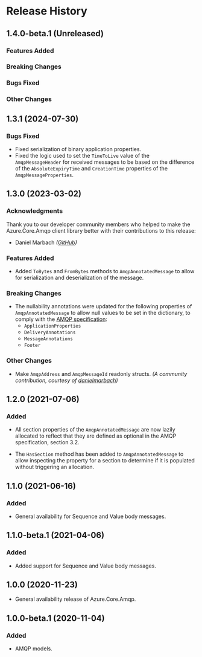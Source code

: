# Release History

## 1.4.0-beta.1 (Unreleased)

### Features Added

### Breaking Changes

### Bugs Fixed

### Other Changes

## 1.3.1 (2024-07-30)

### Bugs Fixed

- Fixed serialization of binary application properties.
- Fixed the logic used to set the `TimeToLive` value of the `AmqpMessageHeader` for received messages to be based on the difference of the `AbsoluteExpiryTime` and `CreationTime` properties of the `AmqpMessageProperties`.

## 1.3.0 (2023-03-02)

### Acknowledgments
Thank you to our developer community members who helped to make the Azure.Core.Amqp client library better with their contributions to this release:

- Daniel Marbach  _([GitHub](https://github.com/danielmarbach))_

### Features Added
- Added `ToBytes` and `FromBytes` methods to `AmqpAnnotatedMessage` to allow for serialization and deserialization of the message.

### Breaking Changes

- The nullability annotations were updated for the following properties of `AmqpAnnotatedMessage` to allow null values to be set in the dictionary, to comply with the [AMQP specification](https://docs.oasis-open.org/amqp/core/v1.0/os/amqp-core-messaging-v1.0-os.html#section-message-format):
  - `ApplicationProperties`
  - `DeliveryAnnotations`
  - `MessageAnnotations`
  - `Footer`

### Other Changes

- Make `AmqpAddress` and `AmqpMessageId` readonly structs. _(A community contribution, courtesy of [danielmarbach](https://github.com/danielmarbach))_

## 1.2.0 (2021-07-06)

### Added
- All section properties of the `AmqpAnnotatedMessage` are now lazily allocated to reflect that they are defined as optional in the AMQP specification, section 3.2.

- The `HasSection` method has been added to `AmqpAnnotatedMessage` to allow inspecting the property for a section to determine if it is populated without triggering an allocation.

## 1.1.0 (2021-06-16)

### Added
- General availability for Sequence and Value body messages.

## 1.1.0-beta.1 (2021-04-06)

### Added
- Added support for Sequence and Value body messages.

## 1.0.0 (2020-11-23)
- General availability release of Azure.Core.Amqp.

## 1.0.0-beta.1 (2020-11-04)

### Added
- AMQP models.
